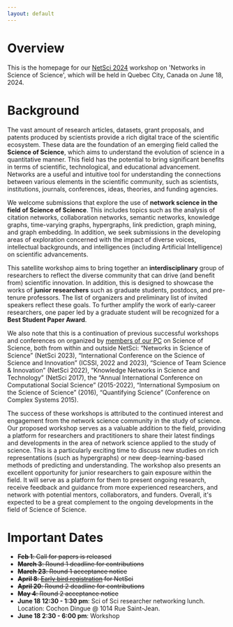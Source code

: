 ```yaml
---
layout: default
---
```


# Overview

This is the homepage for our [NetSci 2024](https://netsci2024.com/en) workshop on 'Networks in Science of Science', which will be held in Quebec City, Canada on June 18, 2024.

# Background

The vast amount of research articles, datasets, grant proposals, and patents produced by scientists provide a rich digital trace of the scientific ecosystem. These data are the foundation of an emerging field called the **Science of Science**, which aims to understand the evolution of science in a quantitative manner. This field has the potential to bring significant benefits in terms of scientific, technological, and educational advancement. Networks are a useful and intuitive tool for understanding the connections between various elements in the scientific community, such as scientists, institutions, journals, conferences, ideas, theories, and funding agencies. 

We welcome submissions that explore the use of **network science in the field of Science of Science**. This includes topics such as the analysis of citation networks, collaboration networks, semantic networks, knowledge graphs, time-varying graphs, hypergraphs, link prediction, graph mining, and graph embedding. In addition, we seek submissions in the developing areas of exploration concerned with the impact of diverse voices, intellectual backgrounds, and intelligences (including Artificial Intelligence) on scientific advancements. 

This satellite workshop aims to bring together an **interdisciplinary** group of researchers to reflect the diverse community that can drive (and benefit from) scientific innovation. In addition, this is designed to showcase the works of **junior researchers** such as graduate students, postdocs, and pre-tenure professors. The list of organizers and preliminary list of invited speakers reflect these goals. To further amplify the work of early-career researchers, one paper led by a graduate student will be recognized for a **Best Student Paper Award**. 

We also note that this is a continuation of previous successful workshops and conferences on organized by [members of our PC](https://netscisci.github.io/organizers#program-committee) on Science of Science, both from within and outside NetSci: “Networks in Science of Science” (NetSci 2023), “International Conference on the Science of Science and Innovation” (ICSSI, 2022 and 2023), “Science of Team Science & Innovation” (NetSci 2022), “Knowledge Networks in Science and Technology” (NetSci 2017), the “Annual International Conference on Computational Social Science” (2015-2022), “International Symposium on the Science of Science” (2016), “Quantifying Science” (Conference on Complex Systems 2015).

The success of these workshops is attributed to the continued interest and engagement from the network science community in the study of science. Our proposed workshop serves as a valuable addition to the field, providing a platform for researchers and practitioners to share their latest findings and developments in the area of network science applied to the study of science. This is a particularly exciting time to discuss new studies on rich representations (such as hypergraphs) or new deep-learning-based methods of predicting and understanding. The workshop also presents an excellent opportunity for junior researchers to gain exposure within the field. It will serve as a platform for them to present ongoing research, receive feedback and guidance from more experienced researchers, and network with potential mentors, collaborators, and funders. Overall, it's expected to be a great complement to the ongoing developments in the field of Science of Science.


# Important Dates

- ~~**Feb 1**: Call for papers is released~~
- ~~**March 3**: Round 1 deadline for contributions~~
- ~~**March 23**: Round 1 acceptance notice~~
- ~~**April 8**: [Early bird registration](https://netsci2024.com/en/participate/registration) for NetSci~~
- ~~**April 20**: Round 2 deadline for contributions~~
- ~~**May 4**: Round 2 acceptance notice~~
- **June 18 12:30 - 1:30 pm**: Sci of Sci researcher networking lunch. Location: Cochon Dingue @ 1014 Rue Saint-Jean.
- **June 18 2:30 - 6:00 pm**: Workshop

